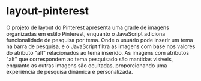 # layout-pinterest
O projeto de layout do Pinterest apresenta uma grade de imagens organizadas em estilo Pinterest, enquanto o JavaScript adiciona funcionalidade de pesquisa por tema. Onde o usuário pode inserir um tema na barra de pesquisa, e o JavaScript filtra as imagens com base nos valores do atributo "alt" relacionados ao tema inserido. As imagens com atributos "alt" que correspondem ao tema pesquisado são mantidas visíveis, enquanto as outras imagens são ocultadas, proporcionando uma experiência de pesquisa dinâmica e personalizada.
